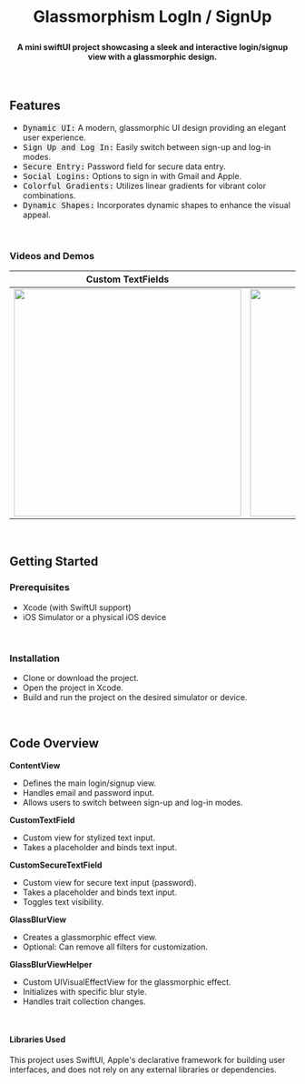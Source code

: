 # <p align="center"><b>Glassmorphism LogIn / SignUp</b></p>


#### <p align="center"> A mini swiftUI project showcasing a sleek and interactive login/signup view with a glassmorphic design.
</p>

<br>

## **Features**
- <kbd style="background-color: #f0f0f0">Dynamic UI:</kbd> A modern, glassmorphic UI design providing an elegant user experience.
- <kbd style="background-color: #f0f0f0">Sign Up and Log In:</kbd> Easily switch between sign-up and log-in modes.
- <kbd style="background-color: #f0f0f0">Secure Entry:</kbd> Password field for secure data entry.
- <kbd style="background-color: #f0f0f0">Social Logins:</kbd> Options to sign in with Gmail and Apple.
- <kbd style="background-color: #f0f0f0">Colorful Gradients:</kbd> Utilizes linear gradients for vibrant color combinations.
- <kbd style="background-color: #f0f0f0">Dynamic Shapes:</kbd> Incorporates dynamic shapes to enhance the visual appeal.

<br>

### **Videos and Demos**

| Custom TextFields | Log In Toggle |
|:---------------:|:----------------:|
|<img width="400" src="https://github.com/ZelynaFarrell/GlassmorphismLogin/assets/117409535/8efe4fbc-3326-405a-91a4-55c096ee73f9">|<img width="400" src="https://github.com/ZelynaFarrell/GlassmorphismLogin/assets/117409535/3079a7fc-649a-4466-ae54-016e943b38ad">|


<br>

## **Getting Started**

### **Prerequisites**
- Xcode (with SwiftUI support)
- iOS Simulator or a physical iOS device

<br>

### **Installation**
- Clone or download the project.
- Open the project in Xcode.
- Build and run the project on the desired simulator or device.

<br>

## **Code Overview**
**ContentView**
- Defines the main login/signup view.
- Handles email and password input.
- Allows users to switch between sign-up and log-in modes.

**CustomTextField**
- Custom view for stylized text input.
- Takes a placeholder and binds text input.

**CustomSecureTextField**
- Custom view for secure text input (password).
- Takes a placeholder and binds text input.
- Toggles text visibility.

**GlassBlurView**
- Creates a glassmorphic effect view.
- Optional: Can remove all filters for customization.

**GlassBlurViewHelper**
- Custom UIVisualEffectView for the glassmorphic effect.
- Initializes with specific blur style.
- Handles trait collection changes.

<br>

#### **Libraries Used**
This project uses SwiftUI, Apple's declarative framework for building user interfaces, and does not rely on any external libraries or dependencies.
